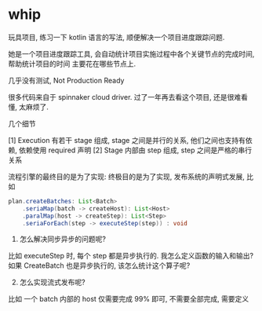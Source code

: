 # whip

玩具项目, 练习一下 kotlin 语言的写法, 顺便解决一个项目进度跟踪问题.

她是一个项目进度跟踪工具, 会自动统计项目实施过程中各个关键节点的完成时间, 帮助统计项目的时间
主要花在哪些节点上.

几乎没有测试, Not Production Ready

很多代码来自于 spinnaker cloud driver. 过了一年再去看这个项目, 还是很难看懂, 太麻烦了.


几个细节

[1] Execution 有若干 stage 组成, stage 之间是并行的关系, 他们之间也支持有依赖,
依赖使用 required 声明
[2] Stage 内部由 step 组成, step 之间是严格的串行关系


流程引擎的最终目的是为了实现:
终极目的是为了实现, 发布系统的声明式发展, 比如

```java
plan.createBatches: List<Batch>
    .seriaMap(batch -> createHost): List<Host>
    .paralMap(host -> createStep): List<Step>
    .seriaForEach(step -> executeStep(step)) : void
```

1. 怎么解决同步异步的问题呢?

比如 executeStep 时, 每个 step 都是异步执行的. 我怎么定义函数的输入和输出?
如果 CreateBatch 也是异步执行的, 该怎么统计这个算子呢?

2. 怎么实现流式发布呢? 

比如 一个 batch 内部的 host 仅需要完成 99% 即可, 不需要全部完成, 需要定义